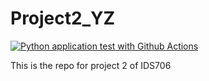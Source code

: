 # Project2_YZ

[![Python application test with Github Actions](https://github.com/nogibjj/Project2_YZ/actions/workflows/main.yml/badge.svg)](https://github.com/nogibjj/Project2_YZ/actions/workflows/main.yml)


This is the repo for project 2 of IDS706
